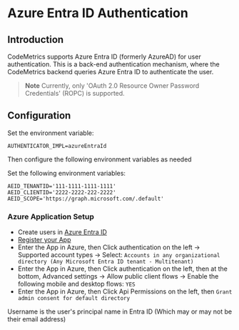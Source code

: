# Azure Entra ID Authentication

## Introduction

CodeMetrics supports Azure Entra ID (formerly AzureAD) for user authentication. This is a back-end authentication mechanism, where the CodeMetrics backend queries Azure Entra ID to authenticate the user.

> **Note**
> Currently, only 'OAuth 2.0 Resource Owner Password Credentials' (ROPC) is supported.

## Configuration

Set the environment variable:

```
AUTHENTICATOR_IMPL=azureEntraId
```

Then configure the following environment variables as needed

Set the following environment variables:
```
AEID_TENANTID='111-1111-1111-1111'
AEID_CLIENTID='2222-2222-222-2222'
AEID_SCOPE='https://graph.microsoft.com/.default'
```

### Azure Application Setup

* Create users in [Azure Entra ID](https://portal.azure.com/?quickstart=true#view/Microsoft_AAD_IAM/ActiveDirectoryMenuBlade/~/Overview)
* [Register your App](https://portal.azure.com/?quickstart=true#view/Microsoft_AAD_RegisteredApps/CreateApplicationBlade/isMSAApp~/false)
* Enter the App in Azure, then Click authentication on the left -> Supported account types -> Select: 	`Accounts in any organizational directory (Any Microsoft Entra ID tenant - Multitenant)`
* Enter the App in Azure, then Click authentication on the left, then at the bottom, Advanced settings -> Allow public client flows -> Enable the following mobile and desktop flows: `YES`
* Enter the App in Azure, then Click Api Permissions on the left, then `Grant admin consent for default directory`

Username is the user's principal name in Entra ID (Which may or may not be their email address)
